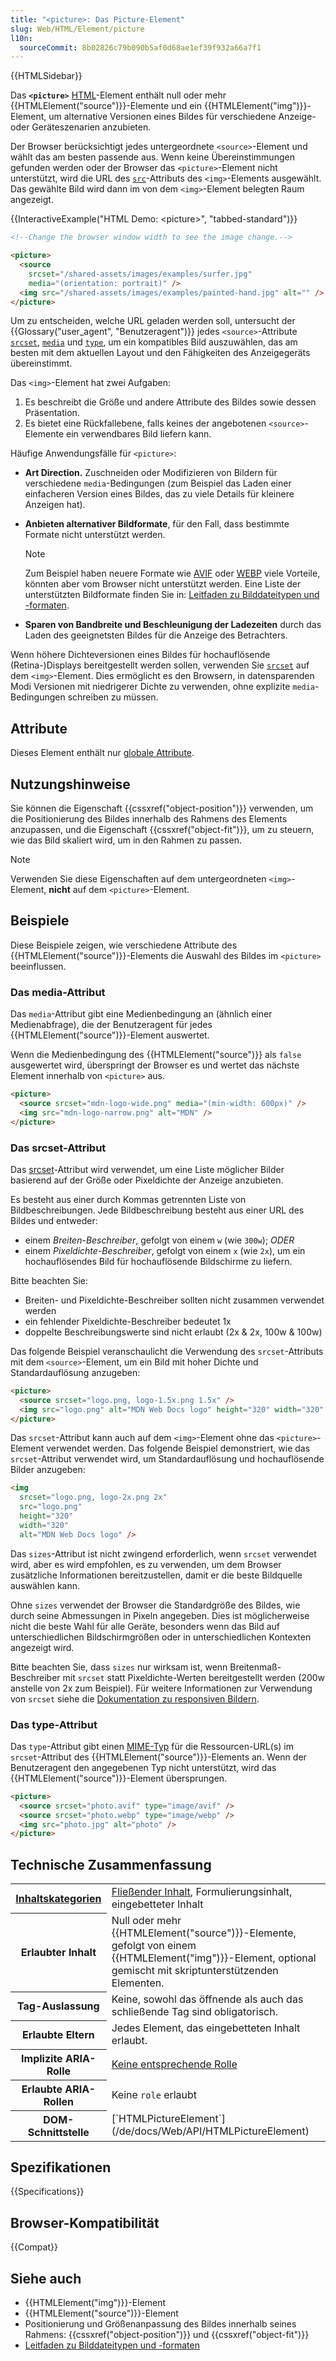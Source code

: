 ```yaml
---
title: "<picture>: Das Picture-Element"
slug: Web/HTML/Element/picture
l10n:
  sourceCommit: 8b02826c79b090b5af0d68ae1ef39f932a66a7f1
---
```


{{HTMLSidebar}}

Das **`<picture>`** [HTML](/de/docs/Web/HTML)-Element enthält null oder mehr {{HTMLElement("source")}}-Elemente und ein {{HTMLElement("img")}}-Element, um alternative Versionen eines Bildes für verschiedene Anzeige- oder Geräteszenarien anzubieten.

Der Browser berücksichtigt jedes untergeordnete `<source>`-Element und wählt das am besten passende aus. Wenn keine Übereinstimmungen gefunden werden oder der Browser das `<picture>`-Element nicht unterstützt, wird die URL des [`src`](/de/docs/Web/HTML/Element/img#src)-Attributs des `<img>`-Elements ausgewählt. Das gewählte Bild wird dann im von dem `<img>`-Element belegten Raum angezeigt.

{{InteractiveExample("HTML Demo: &lt;picture&gt;", "tabbed-standard")}}

```html interactive-example
<!--Change the browser window width to see the image change.-->

<picture>
  <source
    srcset="/shared-assets/images/examples/surfer.jpg"
    media="(orientation: portrait)" />
  <img src="/shared-assets/images/examples/painted-hand.jpg" alt="" />
</picture>
```

Um zu entscheiden, welche URL geladen werden soll, untersucht der {{Glossary("user_agent", "Benutzeragent")}} jedes `<source>`-Attribute [`srcset`](/de/docs/Web/HTML/Element/source#srcset), [`media`](/de/docs/Web/HTML/Element/source#media) und [`type`](/de/docs/Web/HTML/Element/source#type), um ein kompatibles Bild auszuwählen, das am besten mit dem aktuellen Layout und den Fähigkeiten des Anzeigegeräts übereinstimmt.

Das `<img>`-Element hat zwei Aufgaben:

1. Es beschreibt die Größe und andere Attribute des Bildes sowie dessen Präsentation.
2. Es bietet eine Rückfallebene, falls keines der angebotenen `<source>`-Elemente ein verwendbares Bild liefern kann.

Häufige Anwendungsfälle für `<picture>`:

- **Art Direction.** Zuschneiden oder Modifizieren von Bildern für verschiedene `media`-Bedingungen (zum Beispiel das Laden einer einfacheren Version eines Bildes, das zu viele Details für kleinere Anzeigen hat).
- **Anbieten alternativer Bildformate**, für den Fall, dass bestimmte Formate nicht unterstützt werden.

  > [!NOTE]
  > Zum Beispiel haben neuere Formate wie [AVIF](/de/docs/Web/Media/Guides/Formats/Image_types#avif_image) oder [WEBP](/de/docs/Web/Media/Guides/Formats/Image_types#webp_image) viele Vorteile, könnten aber vom Browser nicht unterstützt werden. Eine Liste der unterstützten Bildformate finden Sie in: [Leitfaden zu Bilddateitypen und -formaten](/de/docs/Web/Media/Guides/Formats/Image_types).

- **Sparen von Bandbreite und Beschleunigung der Ladezeiten** durch das Laden des geeignetsten Bildes für die Anzeige des Betrachters.

Wenn höhere Dichteversionen eines Bildes für hochauflösende (Retina-)Displays bereitgestellt werden sollen, verwenden Sie [`srcset`](/de/docs/Web/HTML/Element/img#srcset) auf dem `<img>`-Element. Dies ermöglicht es den Browsern, in datensparenden Modi Versionen mit niedrigerer Dichte zu verwenden, ohne explizite `media`-Bedingungen schreiben zu müssen.

## Attribute

Dieses Element enthält nur [globale Attribute](/de/docs/Web/HTML/Global_attributes).

## Nutzungshinweise

Sie können die Eigenschaft {{cssxref("object-position")}} verwenden, um die Positionierung des Bildes innerhalb des Rahmens des Elements anzupassen, und die Eigenschaft {{cssxref("object-fit")}}, um zu steuern, wie das Bild skaliert wird, um in den Rahmen zu passen.

> [!NOTE]
> Verwenden Sie diese Eigenschaften auf dem untergeordneten `<img>`-Element, **nicht** auf dem `<picture>`-Element.

## Beispiele

Diese Beispiele zeigen, wie verschiedene Attribute des {{HTMLElement("source")}}-Elements die Auswahl des Bildes im `<picture>` beeinflussen.

### Das media-Attribut

Das `media`-Attribut gibt eine Medienbedingung an (ähnlich einer Medienabfrage), die der Benutzeragent für jedes {{HTMLElement("source")}}-Element auswertet.

Wenn die Medienbedingung des {{HTMLElement("source")}} als `false` ausgewertet wird, überspringt der Browser es und wertet das nächste Element innerhalb von `<picture>` aus.

```html
<picture>
  <source srcset="mdn-logo-wide.png" media="(min-width: 600px)" />
  <img src="mdn-logo-narrow.png" alt="MDN" />
</picture>
```

### Das srcset-Attribut

Das [srcset](/de/docs/Web/HTML/Element/source#srcset)-Attribut wird verwendet, um eine Liste möglicher Bilder basierend auf der Größe oder Pixeldichte der Anzeige anzubieten.

Es besteht aus einer durch Kommas getrennten Liste von Bildbeschreibungen. Jede Bildbeschreibung besteht aus einer URL des Bildes und entweder:

- einem _Breiten-Beschreiber_, gefolgt von einem `w` (wie `300w`);
  _ODER_
- einem _Pixeldichte-Beschreiber_, gefolgt von einem `x` (wie `2x`), um ein hochauflösendes Bild für hochauflösende Bildschirme zu liefern.

Bitte beachten Sie:

- Breiten- und Pixeldichte-Beschreiber sollten nicht zusammen verwendet werden
- ein fehlender Pixeldichte-Beschreiber bedeutet 1x
- doppelte Beschreibungswerte sind nicht erlaubt (2x & 2x, 100w & 100w)

Das folgende Beispiel veranschaulicht die Verwendung des `srcset`-Attributs mit dem `<source>`-Element, um ein Bild mit hoher Dichte und Standardauflösung anzugeben:

```html
<picture>
  <source srcset="logo.png, logo-1.5x.png 1.5x" />
  <img src="logo.png" alt="MDN Web Docs logo" height="320" width="320" />
</picture>
```

Das `srcset`-Attribut kann auch auf dem `<img>`-Element ohne das `<picture>`-Element verwendet werden. Das folgende Beispiel demonstriert, wie das `srcset`-Attribut verwendet wird, um Standardauflösung und hochauflösende Bilder anzugeben:

```html
<img
  srcset="logo.png, logo-2x.png 2x"
  src="logo.png"
  height="320"
  width="320"
  alt="MDN Web Docs logo" />
```

Das `sizes`-Attribut ist nicht zwingend erforderlich, wenn `srcset` verwendet wird, aber es wird empfohlen, es zu verwenden, um dem Browser zusätzliche Informationen bereitzustellen, damit er die beste Bildquelle auswählen kann.

Ohne `sizes` verwendet der Browser die Standardgröße des Bildes, wie durch seine Abmessungen in Pixeln angegeben. Dies ist möglicherweise nicht die beste Wahl für alle Geräte, besonders wenn das Bild auf unterschiedlichen Bildschirmgrößen oder in unterschiedlichen Kontexten angezeigt wird.

Bitte beachten Sie, dass `sizes` nur wirksam ist, wenn Breitenmaß-Beschreiber mit `srcset` statt Pixeldichte-Werten bereitgestellt werden (200w anstelle von 2x zum Beispiel).
Für weitere Informationen zur Verwendung von `srcset` siehe die [Dokumentation zu responsiven Bildern](/de/docs/Web/HTML/Responsive_images).

### Das type-Attribut

Das `type`-Attribut gibt einen [MIME-Typ](/de/docs/Web/HTTP/MIME_types) für die Ressourcen-URL(s) im `srcset`-Attribut des {{HTMLElement("source")}}-Elements an. Wenn der Benutzeragent den angegebenen Typ nicht unterstützt, wird das {{HTMLElement("source")}}-Element übersprungen.

```html
<picture>
  <source srcset="photo.avif" type="image/avif" />
  <source srcset="photo.webp" type="image/webp" />
  <img src="photo.jpg" alt="photo" />
</picture>
```

## Technische Zusammenfassung

<table class="properties">
  <tbody>
    <tr>
      <th scope="row">
        <a href="/de/docs/Web/HTML/Content_categories"
          >Inhaltskategorien</a
        >
      </th>
      <td>
        <a href="/de/docs/Web/HTML/Content_categories#flow_content"
          >Fließender Inhalt</a
        >, Formulierungsinhalt, eingebetteter Inhalt
      </td>
    </tr>
    <tr>
      <th scope="row">Erlaubter Inhalt</th>
      <td>
        Null oder mehr {{HTMLElement("source")}}-Elemente, gefolgt von einem
        {{HTMLElement("img")}}-Element, optional gemischt mit
        skriptunterstützenden Elementen.
      </td>
    </tr>
    <tr>
      <th scope="row">Tag-Auslassung</th>
      <td>Keine, sowohl das öffnende als auch das schließende Tag sind obligatorisch.</td>
    </tr>
    <tr>
      <th scope="row">Erlaubte Eltern</th>
      <td>Jedes Element, das eingebetteten Inhalt erlaubt.</td>
    </tr>
    <tr>
      <th scope="row">Implizite ARIA-Rolle</th>
      <td>
        <a href="https://www.w3.org/TR/html-aria/#dfn-no-corresponding-role"
          >Keine entsprechende Rolle</a
        >
      </td>
    </tr>
    <tr>
      <th scope="row">Erlaubte ARIA-Rollen</th>
      <td>Keine <code>role</code> erlaubt</td>
    </tr>
    <tr>
      <th scope="row">DOM-Schnittstelle</th>
      <td>[`HTMLPictureElement`](/de/docs/Web/API/HTMLPictureElement)</td>
    </tr>
  </tbody>
</table>

## Spezifikationen

{{Specifications}}

## Browser-Kompatibilität

{{Compat}}

## Siehe auch

- {{HTMLElement("img")}}-Element
- {{HTMLElement("source")}}-Element
- Positionierung und Größenanpassung des Bildes innerhalb seines Rahmens: {{cssxref("object-position")}} und {{cssxref("object-fit")}}
- [Leitfaden zu Bilddateitypen und -formaten](/de/docs/Web/Media/Guides/Formats/Image_types)
